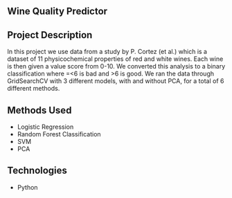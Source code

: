 ## Wine Quality Predictor

## Project Description
In this project we use data from a study by P. Cortez (et al.) which is a dataset of 11 physicochemical properties of red and white wines.  Each wine is then given a value score from 0-10.  We converted this analysis to a binary classification where =<6 is bad and >6 is good.  We ran the data through GridSearchCV with 3 different models, with and without PCA, for a total of 6 different methods.

## Methods Used
* Logistic Regression
* Random Forest Classification
* SVM
* PCA

## Technologies
* Python
